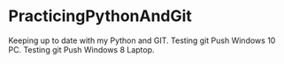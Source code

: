 # PracticingPythonAndGit
Keeping up to date with my Python and GIT.
Testing git Push Windows 10 PC.
Testing git Push Windows 8 Laptop.